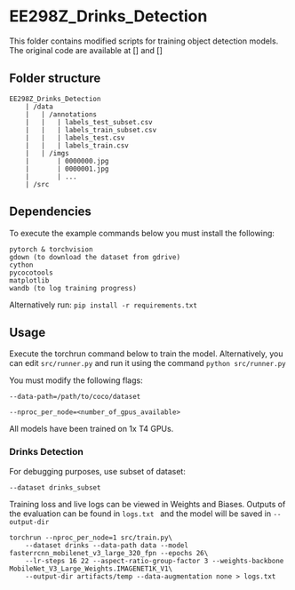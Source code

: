 # EE298Z_Drinks_Detection

This folder contains modified scripts for training object detection models. The original code are available at [] and []

## Folder structure

```
EE298Z_Drinks_Detection
    | /data
    |   | /annotations
    |   |   | labels_test_subset.csv
    |   |   | labels_train_subset.csv
    |   |   | labels_test.csv
    |   |   | labels_train.csv
    |   | /imgs
    |       | 0000000.jpg
    |       | 0000001.jpg
    |       | ...
    | /src
```

## Dependencies

To execute the example commands below you must install the following:

```
pytorch & torchvision
gdown (to download the dataset from gdrive)
cython
pycocotools
matplotlib
wandb (to log training progress)
```
Alternatively run:
`pip install -r requirements.txt`


## Usage
Execute the torchrun command below to train the model. Alternatively, you can edit  `src/runner.py` and run it using the command `python src/runner.py`

You must modify the following flags:

`--data-path=/path/to/coco/dataset`

`--nproc_per_node=<number_of_gpus_available>`

All models have been trained on 1x T4 GPUs. 

### Drinks Detection
For debugging purposes, use subset of dataset:

`--dataset drinks_subset`

Training loss and live logs can be viewed in Weights and Biases. Outputs of the evaluation can be found in `logs.txt ` and the model will be saved in `--output-dir`

```
torchrun --nproc_per_node=1 src/train.py\
    --dataset drinks --data-path data --model fasterrcnn_mobilenet_v3_large_320_fpn --epochs 26\
    --lr-steps 16 22 --aspect-ratio-group-factor 3 --weights-backbone MobileNet_V3_Large_Weights.IMAGENET1K_V1\
    --output-dir artifacts/temp --data-augmentation none > logs.txt
```
